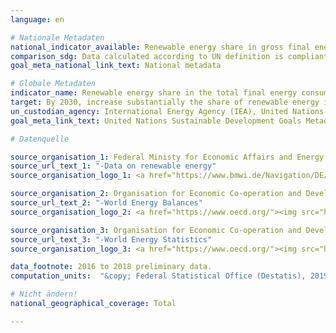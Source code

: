 ```yaml
---
language: en

# Nationale Metadaten
national_indicator_available: Renewable energy share in gross final energy consumption (according to national definition) <br> Renewable energy share in total final energy consumption (according to UN definition)
comparison_sdg: Data calculated according to UN definition is compliant to metadata description
goal_meta_national_link_text: National metadata

# Globale Metadaten
indicator_name: Renewable energy share in the total final energy consumption
target: By 2030, increase substantially the share of renewable energy in the global energy mix
un_custodian_agency: International Energy Agency (IEA), United Nations Statistics Division (UNSD), United Nations' inter-agency mechanism on energy (UN Energy), International Renewable Energy Agency (IRENA)
goal_meta_link_text: United Nations Sustainable Development Goals Metadata

# Datenquelle

source_organisation_1: Federal Ministy for Economic Affairs and Energy (BMWI)
source_url_text_1: "-Data on renewable energy"
source_organisation_logo_1: <a href="https://www.bmwi.de/Navigation/DE/Home/home.html"><img src=https://g205sdgs.github.io/sdg-indicators/public LogosEn/bmwi.png" alt="Logo BMWI” /></a>

source_organisation_2: Organisation for Economic Co-operation and Development (OECD)
source_url_text_2: "-World Energy Balances"
source_organisation_logo_2: <a href="https://www.oecd.org/"><img src="https://g205sdgs.github.io/sdg-indicators/public/LogosEn/oecd.png" alt="Logo OECD" /></a>

source_organisation_3: Organisation for Economic Co-operation and Development (OECD)
source_url_text_3: "-World Energy Statistics"
source_organisation_logo_3: <a href="https://www.oecd.org/"><img src="https://g205sdgs.github.io/sdg-indicators/public/LogosEn/oecd.png" alt="Logo OECD" /></a>

data_footnote: 2016 to 2018 preliminary data.
computation_units:  "&copy; Federal Statistical Office (Destatis), 2019"

# Nicht ändern!
national_geographical_coverage: Total

---
```

